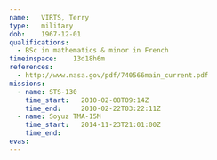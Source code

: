 ```yaml
---
name:	VIRTS, Terry
type:	military
dob:	1967-12-01
qualifications:
  - BSc in mathematics & minor in French
timeinspace:	13d18h6m
references:
  - http://www.nasa.gov/pdf/740566main_current.pdf
missions:
  - name: STS-130
    time_start:   2010-02-08T09:14Z
    time_end:     2010-02-22T03:22:11Z
  - name: Soyuz TMA-15M
    time_start:   2014-11-23T21:01:00Z
    time_end:     
evas:
---
```

